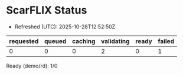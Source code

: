 ﻿# ScarFLIX Status

* Refreshed (UTC): 2025-10-28T12:52:50Z

| requested | queued | caching | validating | ready | failed |
|-----------|--------|---------|------------|-------|--------|
| 0 | 0 | 0 | 2 | 0 | 1 |

Ready (demo/rd): 1/0
